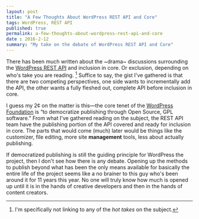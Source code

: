 ```yaml
---
layout: post
title: "A Few Thoughts About WordPress REST API and Core"
tags: WordPress, REST API
published: true
permalink: a-few-thoughts-about-wordpress-rest-api-and-core
date : 2016-2-12
summary: "My take on the debate of WordPress REST API and Core"
---
```


There has been much written about the ~drama~ discussions surrounding the [WordPress REST API](http://v2.wp-api.org) and inclusion in core. Or exclusion, depending on who's take you are reading. [^1] Suffice to say, the gist I've gathered is that there are two competing perspectives, one side wants to incrementally add the API, the other wants a fully fleshed out, complete API before inclusion in core.

I guess my 2¢ on the matter is this—the core tenet of the [WordPress Foundation](http://wordpressfoundation.org) is “to democratize publishing through Open Source, GPL software.” From what I've gathered reading on the subject, the REST API team have the publishing portion of the API covered and ready for inclusion in core. The parts that would come (much) later would be things like the customizer, file editing, more site **management** tools, less about actually publishing.

If democratized publishing is still the guiding principle for WordPress the project, then I don't see how there is any debate. Opening up the methods to publish beyond what has been the only means available for basically the entire life of the project seems like a no brainer to this guy who's been around it for 11 years this year. No one will truly know how much is opened up until it is in the hands of creative developers and then in the hands of content creators.


[^1]: I'm specifically not linking to any of the *hot takes* on the subject.

 <a href="https://brid.gy/publish/twitter"></a>
